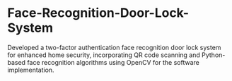 # Face-Recognition-Door-Lock-System
Developed a two-factor authentication face recognition door lock system for enhanced home security, incorporating QR code scanning and Python-based face recognition algorithms using OpenCV for the software implementation.
